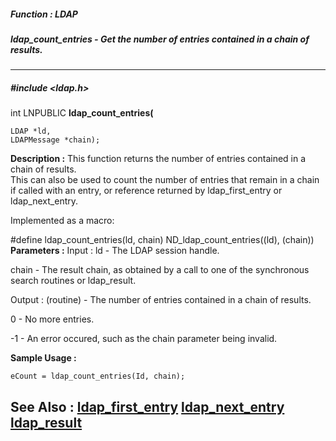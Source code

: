 ##### Function : LDAP
##### ldap_count_entries - Get the number of entries contained in a chain of results.
---
##### #include <ldap.h>
int LNPUBLIC **ldap_count_entries(**

	LDAP *ld,
	LDAPMessage *chain);
**Description :**
This function returns the number of entries contained in a chain of results.  
This can also be used to count the number of entries that remain in a chain if 
called with an entry, or reference returned by ldap_first_entry or 
ldap_next_entry.

Implemented as a macro:

#define ldap_count_entries(ld, chain) ND_ldap_count_entries((ld), (chain))
**Parameters :**
Input :
ld  -  The LDAP session handle.

chain  -  The result chain, as obtained by a call to one of the synchronous search routines or ldap_result.

Output :
(routine)  -  The number of entries  contained in a chain of results.

0 - No more entries.

-1 - An error occured, such as the chain parameter being invalid.


**Sample Usage :**
```
eCount = ldap_count_entries(Id, chain);
```
**See Also :**
[ldap_first_entry](D:/md_files/ldap_first_entry.md)
[ldap_next_entry](D:/md_files/ldap_next_entry.md)
[ldap_result](D:/md_files/ldap_result.md)
---
